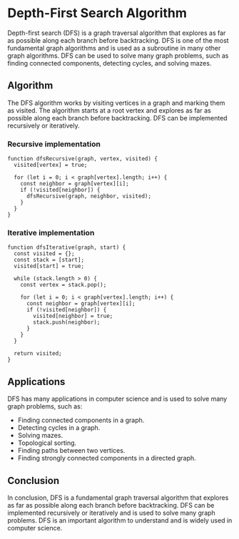 # Depth-First Search Algorithm

Depth-first search (DFS) is a graph traversal algorithm that explores as far as possible along each branch before backtracking. DFS is one of the most fundamental graph algorithms and is used as a subroutine in many other graph algorithms. DFS can be used to solve many graph problems, such as finding connected components, detecting cycles, and solving mazes.

## Algorithm

The DFS algorithm works by visiting vertices in a graph and marking them as visited. The algorithm starts at a root vertex and explores as far as possible along each branch before backtracking. DFS can be implemented recursively or iteratively.

### Recursive implementation

```
function dfsRecursive(graph, vertex, visited) {
  visited[vertex] = true;

  for (let i = 0; i < graph[vertex].length; i++) {
    const neighbor = graph[vertex][i];
    if (!visited[neighbor]) {
      dfsRecursive(graph, neighbor, visited);
    }
  }
}
```

### Iterative implementation

```
function dfsIterative(graph, start) {
  const visited = {};
  const stack = [start];
  visited[start] = true;

  while (stack.length > 0) {
    const vertex = stack.pop();

    for (let i = 0; i < graph[vertex].length; i++) {
      const neighbor = graph[vertex][i];
      if (!visited[neighbor]) {
        visited[neighbor] = true;
        stack.push(neighbor);
      }
    }
  }

  return visited;
}
```

## Applications

DFS has many applications in computer science and is used to solve many graph problems, such as:

- Finding connected components in a graph.
- Detecting cycles in a graph.
- Solving mazes.
- Topological sorting.
- Finding paths between two vertices.
- Finding strongly connected components in a directed graph.

## Conclusion

In conclusion, DFS is a fundamental graph traversal algorithm that explores as far as possible along each branch before backtracking. DFS can be implemented recursively or iteratively and is used to solve many graph problems. DFS is an important algorithm to understand and is widely used in computer science.